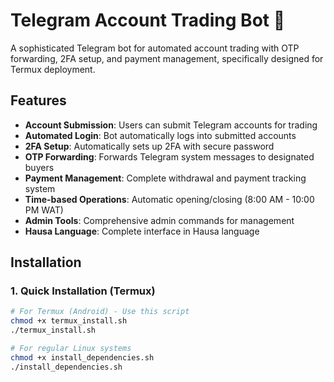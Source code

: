 
# Telegram Account Trading Bot 🤖

A sophisticated Telegram bot for automated account trading with OTP forwarding, 2FA setup, and payment management, specifically designed for Termux deployment.

## Features

- **Account Submission**: Users can submit Telegram accounts for trading
- **Automated Login**: Bot automatically logs into submitted accounts
- **2FA Setup**: Automatically sets up 2FA with secure password
- **OTP Forwarding**: Forwards Telegram system messages to designated buyers
- **Payment Management**: Complete withdrawal and payment tracking system
- **Time-based Operations**: Automatic opening/closing (8:00 AM - 10:00 PM WAT)
- **Admin Tools**: Comprehensive admin commands for management
- **Hausa Language**: Complete interface in Hausa language

## Installation

### 1. Quick Installation (Termux)

```bash
# For Termux (Android) - Use this script
chmod +x termux_install.sh
./termux_install.sh

# For regular Linux systems
chmod +x install_dependencies.sh  
./install_dependencies.sh
